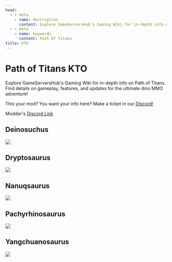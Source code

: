 ```yaml
---
head:
  - - meta
    - name: description
      content: Explore GameServersHub's Gaming Wiki for in-depth info on Path of Titans. Find details on gameplay, features, and updates for the ultimate dino MMO adventure!
  - - meta
    - name: keywords
      content: Path Of Titans
title: KTO
---
```


# Path of Titans KTO

Explore GameServersHub's Gaming Wiki for in-depth info on Path of Titans. Find details on gameplay, features, and updates for the ultimate dino MMO adventure!

This your mod? You want your info here? Make a ticket in our [Discord!](https://discord.gg/gsh)

Modder's [Discord Link](#)

## Deinosuchus

<a href='./Path-of-Titans-KTODeino' target='_blank'> <img src='https://web-cdn.alderongames.com/files/1279/conversions/ICON-icon.jpg' /> </a>

## Dryptosaurus

<a href='./Path-of-Titans-KTODrypto' target='_blank'> <img src='https://web-cdn.alderongames.com/files/938/conversions/Mod-ICON-icon.jpg' /> </a>

## Nanuqsaurus

<a href='./Path-of-Titans-KTONanuq' target='_blank'> <img src='https://web-cdn.alderongames.com/files/1280/conversions/Mod-ICON2-icon.jpg' /> </a>

## Pachyrhinosaurus

<a href='./Path-of-Titans-KTOPachyrhino' target='_blank'> <img src='https://web-cdn.alderongames.com/files/1159/conversions/Pachy-Mod-ICON-icon.jpg' /> </a>

## Yangchuanosaurus

<a href='./Path-of-Titans-KTOYang' target='_blank'> <img src='https://web-cdn.alderongames.com/files/801/conversions/Mod-ICON-icon.jpg' /> </a>
